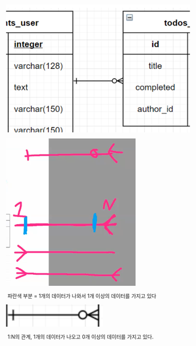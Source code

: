 ![image-20211020123804008](photo/image-20211020123804008.png)

![image-20211020123814339](photo/image-20211020123814339.png)

​								파란색 부분 = 1개의 데이터가 나와서 1개 이상의 데이터를 가지고 있다





<img src="photo/image-20211020123858576.png" alt="image-20211020123858576" style="zoom:150%;" />

​								1:N의 관계, 1개의 데이터가 나오고 0개 이상의 데이터를 가지고 있다.